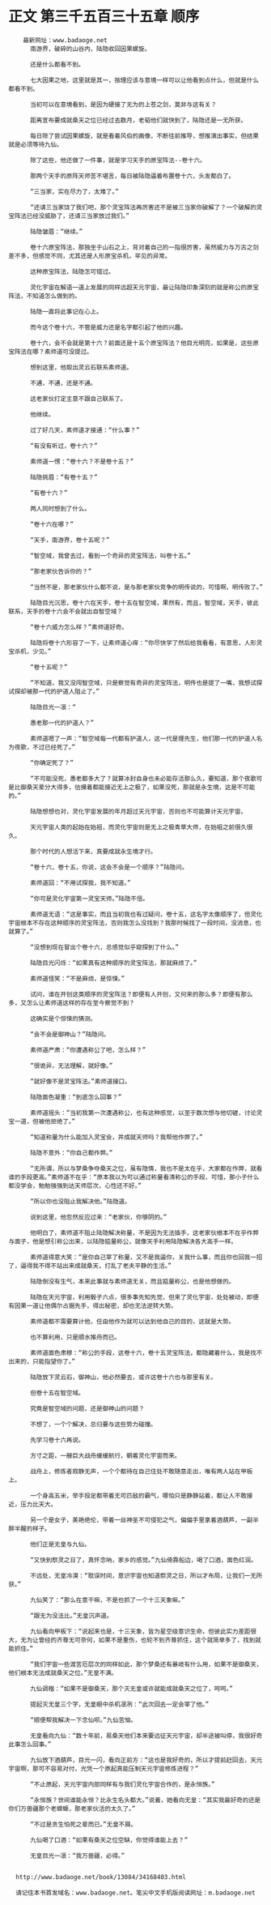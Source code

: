 # 正文 第三千五百三十五章 顺序
        最新网址：www.badaoge.net
          南游界，破碎的山谷内，陆隐收回因果螺旋。
      
          还是什么都看不到。
      
          七大因果之地，这里就是其一，按理应该与意境一样可以让他看到点什么，但就是什么都看不到。
      
          当初可以在意境看到，是因为硬接了无为的上苍之剑，莫非与这有关？
      
          距离宣布要成就桑天之位已经过去数月，老韬他们就快到了，陆隐还是一无所获。
      
          每日除了尝试因果螺旋，就是看着风伯的画像，不断往前推导，想推演出事实，但结果就是必须等待九仙。
      
          除了这些，他还做了一件事，就是学习天手的原宝阵法--卷十六。
      
          那两个天手的原阵天师苦不堪言，每日被陆隐逼着布置卷十六，头发都白了。
      
          “三当家，实在尽力了，太难了。”
      
          “还请三当家饶了我们吧，那个灵宝阵法再厉害还不是被三当家你破解了？一个破解的灵宝阵法已经没威胁了，还请三当家放过我们。”
      
          陆隐皱眉：“继续。”
      
          卷十六原宝阵法，那独坐于山石之上，背对着自己的一指很厉害，虽然威力与万古之剑差不多，但感觉不同，尤其还是人形原宝杀机，罕见的异常。
      
          这种原宝阵法，陆隐怎可错过。
      
          灵化宇宙在解语一道上发展的同样远超天元宇宙，最让陆隐印象深刻的就是称公的原宝阵法，不知道怎么做到的。
      
          陆隐一直将此事记在心上。
      
          而今这个卷十六，不管是威力还是名字都引起了他的兴趣。
      
          卷十六，会不会就是第十六？前面还是十五个原宝阵法？他目光明亮，如果是，这些原宝阵法在哪？素师道可没提过。
      
          想到这里，他取出灵云石联系素师道。
      
          不通，不通，还是不通。
      
          这老家伙打定主意不跟自己联系了。
      
          他继续。
      
          过了好几天，素师道才接通：“什么事？”
      
          “有没有听过，卷十六？”
      
          素师道一愣：“卷十六？不是卷十五？”
      
          陆隐挑眉：“有卷十五？”
      
          “有卷十六？”
      
          两人同时想到了什么。
      
          “卷十六在哪？”
      
          “天手，南游界，卷十五呢？”
      
          “智空域，我曾去过，看到一个奇异的灵宝阵法，叫卷十五。”
      
          “那老家伙告诉你的？”
      
          “当然不是，那老家伙什么都不说，是与那老家伙竞争的明传说的，可惜啊，明传败了。”
      
          陆隐目光沉思，卷十六在天手，卷十五在智空域，果然有，而且，智空域，天手，彼此联系，天手的卷十六会不会就出自智空域？
      
          “卷十六威力怎么样？”素师道好奇。
      
          陆隐将卷十六形容了一下，让素师道心痒：“你尽快学了然后给我看看，有意思，人形灵宝杀机，少见。”
      
          “卷十五呢？”
      
          “不知道，我又没闯智空域，只是察觉有奇异的灵宝阵法，明传也是提了一嘴，我想试探试探却被那一代的护道人阻止了。”
      
          陆隐目光一凛：“
      
          愚老那一代的护道人？”
      
          素师道嗯了一声：“智空域每一代都有护道人，这一代是理先生，他们那一代的护道人名为夜歌，不过已经死了。”
      
          “你确定死了？”
      
          “不可能没死，愚老都多大了？就算冰封自身也未必能存活那么久，要知道，那个夜歌可是比御桑天辈分大得多，估摸着都能接近无上之极了，如果没死，那就是永生境，这是不可能的。”
      
          陆隐想想也对，灵化宇宙发展的年月超过天元宇宙，否则也不可能算计天元宇宙。
      
          天元宇宙人类的起始在始祖，而灵化宇宙则是无上之极青草大师，在始祖之前很久很久。
      
          那个时代的人想活下来，真要成就永生境才行。
      
          “卷十六，卷十五，你说，这会不会是一个顺序？”陆隐问。
      
          素师道回：“不用试探我，我不知道。”
      
          “你可是灵化宇宙第一灵宝天师。”陆隐不信。
      
          素师道无语：“这是事实，而且当初我也有过疑问，卷十五，这名字太像顺序了，但灵化宇宙根本不存在这种顺序的灵宝阵法，否则我怎么没找到？我那时候找了一段时间，没消息，也就算了。”
      
          “没想到现在冒出个卷十六，总感觉似乎窥探到了什么。”
      
          陆隐目光闪烁：“如果真有这种顺序的灵宝阵法，那就麻烦了。”
      
          素师道怪笑：“不是麻烦，是惊悚。”
      
          试问，谁在开创这类顺序的灵宝阵法？即便有人开创，又何来的那么多？即便有那么多，又怎么让素师道这样的存在至今察觉不到？
      
          这确实是个惊悚的猜测。
      
          “会不会是御神山？”陆隐问。
      
          素师道严肃：“你遭遇称公了吧，怎么样？”
      
          “很诡异，无法理解，就好像。”
      
          “就好像不是灵宝阵法。”素师道接口。
      
          陆隐面色凝重：“到底怎么回事？”
      
          素师道摇头：“当初我第一次遭遇称公，也有这种感觉，以至于数次想与他切磋，讨论灵宝一道，但被他拒绝了。”
      
          “知道称量为什么能加入灵宝会，并成就天师吗？我帮他作弊了。”
      
          陆隐不意外：“你自己都作弊。”
      
          “无所谓，所以与梦桑争夺桑天之位，虽有隐情，我也不是太在乎，大家都在作弊，就看谁的手段更高。”素师道不在乎：“原本我以为可以通过称量看清称公的手段，可惜，那小子什么都没学会，勉勉强强到达天师层次，心性还不好。”
      
          “所以你也没阻止我解决他。”陆隐道。
      
          说到这里，他忽然反应过来：“老家伙，你够阴的。”
      
          他明白了，素师道不阻止陆隐解决称量，不是因为无法插手，这老家伙根本不在乎作弊与面子，他是想引称公出来，以陆隐掂量称公，就像天手利用陆隐解决各大高手一样。
      
          素师道得意大笑：“是你自己宰了称量，又不是我逼你，关我什么事，而且你也回我一招了，逼得我不得不站出来成就桑天，打乱了老夫平静的生活。”
      
          陆隐倒没有生气，本来此事就与素师道无关，而且掂量称公，也是他想做的。
      
          陆隐在天元宇宙，利用骰子六点，很多事先知先觉，但来了灵化宇宙，处处被动，即便有因果一道让他偶尔占据先手，得出秘密，却也无法逆转大势。
      
          素师道都不需要算计他，任由他作为就可以达到他自己的目的，这就是大势。
      
          也不算利用，只是顺水推舟而已。
      
          素师道面色肃穆：“称公的手段，这卷十六，卷十五灵宝阵法，都隐藏着什么，我是找不出来的，只能指望你了。”
      
          陆隐放下灵云石，御神山，他必然要去，或许这卷十六也与那里有关。
      
          但卷十五在智空域。
      
          究竟是智空域的问题，还是御神山的问题？
      
          不想了，一个个解决，总归要与这些势力碰撞。
      
          先学习卷十六再说。
      
          方寸之距，一艘巨大战舟缓缓航行，朝着灵化宇宙而来。
      
          战舟上，修炼者寂静无声，一个个都待在自己住处不敢随意走出，唯有两人站在甲板上。
      
          一个身高五米，举手投足都带着无可匹敌的霸气，哪怕只是静静站着，都让人不敢接近，压力比天大。
      
          另一个是女子，美艳绝伦，带着一丝神圣不可侵犯之气，偏偏手里拿着酒葫芦，一副半醉半醒的样子。
      
          他们正是无皇与九仙。
      
          “又快到祭灵之日了，真怀念呐，家乡的感觉。”九仙倚靠船边，喝了口酒，面色红润。
      
          不远处，无皇冷漠：“耽误时间，意识宇宙也知道祭灵之日，所以才布局，让我们一无所获。”
      
          九仙笑了：“那么在意干嘛，不是也抓了一个十三天象嘛。”
      
          “跟无为没法比。”无皇沉声道。
      
          九仙看向甲板下：“说起来也是，十三天象，皆为星空级意识生命，但彼此实力差距很大，无为让曾经的齐尊无可奈何，如果不是重伤，也轮不到齐尊抓住，这个就简单多了，找到就能抓住。”
      
          “我们宇宙一些渡苦厄层次的同样如此，那个梦桑还有暴岐有什么用，如果不是御桑天，他们根本无法成就桑天之位。”无皇不满。
      
          九仙调楷：“如果不是御桑天，那个灭无皇或许就能成就桑天之位了，呵呵。”
      
          提起灭无皇三个字，无皇眼中杀机凛冽：“此次回去一定会宰了他。”
      
          “顺便帮我解决一下念仙呗。”九仙苦恼。
      
          无皇看向九仙：“数十年前，易桑天他们本来要远征天元宇宙，却半途被叫停，我很好奇此事怎么回事。”
      
          九仙放下酒葫芦，目光一闪，看向正前方：“这也是我好奇的，所以才提前赶回去，天元宇宙啊，那可不容易对付，光凭一个原起真能压制天元宇宙修炼进程？”
      
          “不止原起，天元宇宙内部同样有与我们灵化宇宙合作的，是永恒族。”
      
          “永恒族？世间谁能永恒？比永生名头都大。”说着，她看向无皇：“其实我最好奇的还是你们万兽疆那个老蝾螈，那老家伙活的太久了。”
      
          “不过是贪生怕死之辈而已。”无皇不屑。
      
          九仙喝了口酒：“如果有桑天之位空缺，你觉得谁能上去？”
      
          无皇目光一凛：“我万兽疆，必得。”
      
      
      http://www.badaoge.net/book/13084/34168403.html
      
      请记住本书首发域名：www.badaoge.net。笔尖中文手机版阅读网址：m.badaoge.net